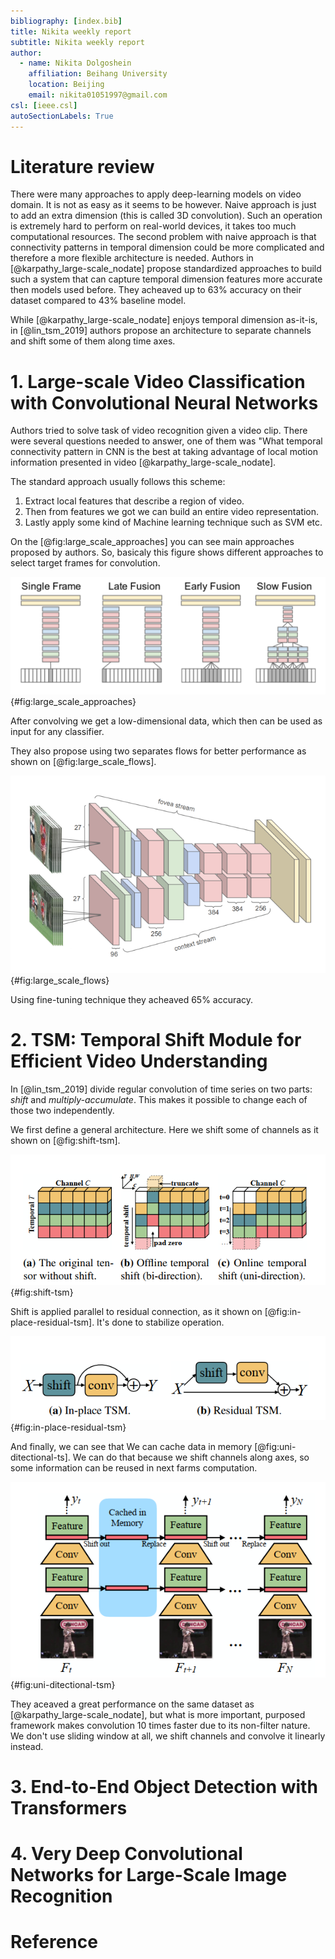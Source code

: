 ```yaml
---
bibliography: [index.bib]
title: Nikita weekly report
subtitle: Nikita weekly report
author:
  - name: Nikita Dolgoshein
    affiliation: Beihang University
    location: Beijing
    email: nikita01051997@gmail.com
csl: [ieee.csl]
autoSectionLabels: True
---
```


# Literature review

There were many approaches to apply deep-learning models on video domain. It is not as easy as it seems to be however. Naive approach is just to add an extra dimension (this is called 3D convolution). Such an operation is extremely hard to perform on real-world devices, it takes too much computational resources. The second problem with naive approach is that connectivity patterns in temporal dimension could be more complicated and therefore a more flexible architecture is needed. Authors in [@karpathy_large-scale_nodate] propose standardized approaches to build such a system that can capture temporal dimension features more accurate then models used before. They acheaved up to 63% accuracy on their dataset compared to 43% baseline model.

While [@karpathy_large-scale_nodate] enjoys temporal dimension as-it-is, in [@lin_tsm_2019] authors propose an architecture to separate channels and shift some of them along time axes. 

# 1. Large-scale Video Classification with Convolutional Neural Networks

Authors tried to solve task of video recognition given a video clip. There were several questions needed to answer, one of them was "What temporal connectivity pattern in CNN is the best at taking advantage of local motion information presented in video [@karpathy_large-scale_nodate].

The standard approach usually follows this scheme:

1. Extract local features that describe a region of video.
2. Then from features we got we can build an entire video representation.
3. Lastly apply some kind of Machine learning technique such as SVM etc.

On the [@fig:large_scale_approaches] you can see main approaches proposed by authors. So, basicaly this figure shows different approaches to select target frames for convolution.

![Different approaches to capture temporal information](large-scale-video-recognition-models.png){#fig:large_scale_approaches}

After convolving we get a low-dimensional data, which then can be used as input for any classifier.

They also propose using two separates flows for better performance as shown on [@fig:large_scale_flows].

![Two flows](large-scale-video-recognition-models-multiresolution.png){#fig:large_scale_flows}

Using fine-tuning technique they acheaved 65% accuracy.

# 2. TSM: Temporal Shift Module for Efficient Video Understanding

In [@lin_tsm_2019] divide regular convolution of time series on two parts: *shift* and *multiply-accumulate*. This makes it possible to change each of those two independently.

We first define a general architecture. Here we shift some of channels as it shown on [@fig:shift-tsm].

![Shift operation on time series](shift-tsm.png){#fig:shift-tsm}

Shift is applied parallel to residual connection, as it shown on [@fig:in-place-residual-tsm]. It's done to stabilize operation.

![Residual connection](in-place-residual-tsm.png){#fig:in-place-residual-tsm}

And finally, we can see that We can cache data in memory [@fig:uni-ditectional-ts]. We can do that because we shift channels along axes, so some information can be reused in next farms computation.

![Uni-directional TSM](uni-directional-tsm.png){#fig:uni-ditectional-tsm}

They aceaved a great performance on the same dataset as [@karpathy_large-scale_nodate], but what is more important, purposed framework makes convolution 10 times faster due to its non-filter nature. We don't use sliding window at all, we shift channels and convolve it linearly instead.

# 3. End-to-End Object Detection with Transformers

# 4. Very Deep Convolutional Networks for Large-Scale Image Recognition

# Reference 